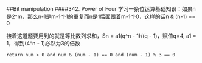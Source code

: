 ##Bit manipulation
####342. Power of Four
学习一条位运算基础知识：如果n是2^m，那么n-1是m-1个1的重复而n是1后面跟着m-1个0，这样的话n & (n-1) == 0

接着这道题要用到的就是等比数列求和，Sn = a1(q^n - 1)/(q - 1)，赋值q=4, a1 = 1，得到(4^n - 1)必然为3的倍数
~~~~
return num > 0 and num & (num - 1) == 0 and (num - 1) % 3 == 0
~~~~
